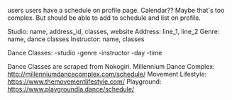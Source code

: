 users
users have a schedule on profile page. Calendar?? Maybe that's too complex. But should be able to add to schedule and list on profile.

Studio: name, address_id, classes, website
Address: line_1, line_2
Genre: name, dance classes
Instructor: name, classes

Dance Classes:
-studio
-genre
-instructor
-day
-time

Dance Classes are scraped from Nokogiri.
Millennium Dance Complex: http://millenniumdancecomplex.com/schedule/
Movement Lifestyle: https://www.themovementlifestyle.com/
Playground: https://www.playgroundla.dance/schedule/
